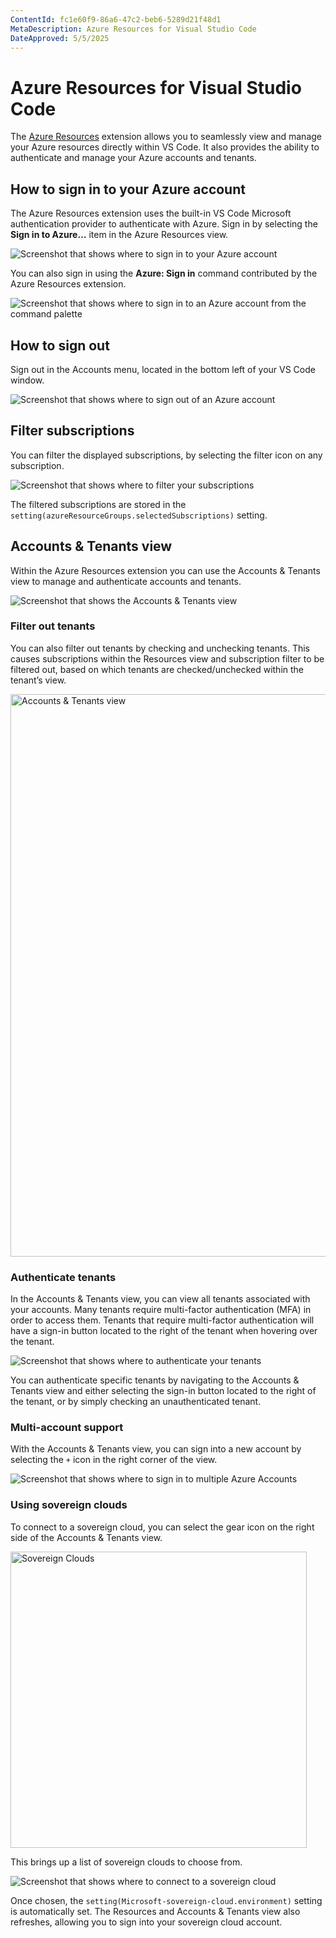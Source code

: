 ```yaml
---
ContentId: fc1e60f9-86a6-47c2-beb6-5289d21f48d1
MetaDescription: Azure Resources for Visual Studio Code
DateApproved: 5/5/2025
---
```

# Azure Resources for Visual Studio Code

The [Azure Resources](https://marketplace.visualstudio.com/items?itemName=ms-azuretools.vscode-azureresourcegroups) extension allows you to seamlessly view and manage your Azure resources directly within VS Code. It also provides the ability to authenticate and manage your Azure accounts and tenants.

## How to sign in to your Azure account

The Azure Resources extension uses the built-in VS Code Microsoft authentication provider to authenticate with Azure.
Sign in by selecting the **Sign in to Azure…** item in the Azure Resources view.

![Screenshot that shows where to sign in to your Azure account](images/extensions/signInView.png)

You can also sign in using the **Azure: Sign in** command contributed by the Azure Resources extension.

![Screenshot that shows where to sign in to an Azure account from the command palette](images/extensions/signInCommandPallete.png)

## How to sign out

Sign out in the Accounts menu, located in the bottom left of your VS Code window.

![Screenshot that shows where to sign out of an Azure account](images/extensions/signOut.png)

## Filter subscriptions

You can filter the displayed subscriptions, by selecting the filter icon on any subscription.

![Screenshot that shows where to filter your subscriptions](images/extensions/filterSub.png)

The filtered subscriptions are stored in the `setting(azureResourceGroups.selectedSubscriptions)` setting.

## Accounts & Tenants view

Within the Azure Resources extension you can use the Accounts & Tenants view to manage and authenticate accounts and tenants.

![Screenshot that shows the Accounts & Tenants view](images/extensions/accountsAndTenants.png)

### Filter out tenants

You can also filter out tenants by checking and unchecking tenants. This causes subscriptions within the Resources view and subscription filter to be filtered out, based on which tenants are checked/unchecked within the tenant’s view.

<img width = "900" alt = "Accounts & Tenants view" src = "https://github.com/user-attachments/assets/d34c1f79-fb21-46f9-af3a-cbb109ba0414">

### Authenticate tenants

In the Accounts & Tenants view, you can view all tenants associated with your accounts. Many tenants require multi-factor authentication (MFA) in order to access them. Tenants that require multi-factor authentication will have a sign-in button located to the right of the tenant when hovering over the tenant.

![Screenshot that shows where to authenticate your tenants](images/extensions/authenticateTenant.png)

You can authenticate specific tenants by navigating to the Accounts & Tenants view and either selecting the sign-in button located to the right of the tenant, or by simply checking an unauthenticated tenant.

### Multi-account support

With the Accounts & Tenants view, you can sign into a new account by selecting the `+` icon in the right corner of the view.

![Screenshot that shows where to sign in to multiple Azure Accounts](images/extensions/multiAccount.png)

### Using sovereign clouds

To connect to a sovereign cloud, you can select the gear icon on the right side of the Accounts & Tenants view.

<img width = "474" alt = "Sovereign Clouds" src = "https://github.com/user-attachments/assets/d07af7a8-eab9-46db-8ab5-f386c5c78b57">

This brings up a list of sovereign clouds to choose from.

![Screenshot that shows where to connect to a sovereign cloud](images/extensions/cloudOptions.png)

Once chosen, the `setting(Microsoft-sovereign-cloud.environment)` setting is automatically set. The Resources and Accounts & Tenants view also refreshes, allowing you to sign into your sovereign cloud account.